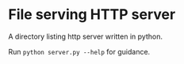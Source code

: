 # File serving HTTP server

A directory listing http server written in python.

Run `python server.py --help` for guidance.
